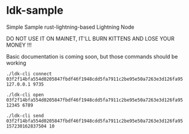 # ldk-sample

Simple Sample rust-lightning-based Lightning Node

DO NOT USE IT ON MAINET, IT'LL BURN KITTENS AND LOSE YOUR MONEY !!!

Basic documentation is coming soon, but those commands should be working

```
./ldk-cli connect 03f2f14bfa554d0205847fbdf46f1948cdd5fa7911c2be95e50a7263e3d126fa95 127.0.0.1 9735

./ldk-cli open 03f2f14bfa554d0205847fbdf46f1948cdd5fa7911c2be95e50a7263e3d126fa95 12345 6789

./ldk-cli send 03f2f14bfa554d0205847fbdf46f1948cdd5fa7911c2be95e50a7263e3d126fa95 157230162837504 10
```


